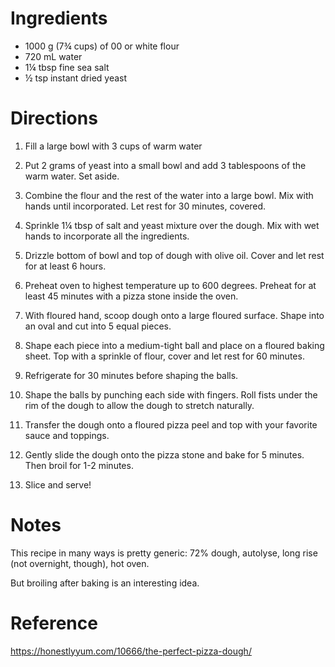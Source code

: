 Ingredients
===========
- 1000 g (7¾ cups) of 00 or white flour
- 720 mL water
- 1¼ tbsp fine sea salt
- ½ tsp instant dried yeast

Directions
==========
1. Fill a large bowl with 3 cups of warm water

2. Put 2 grams of yeast into a small bowl and add 3 tablespoons of the warm 
   water. Set aside.

3. Combine the flour and the rest of the water into a large bowl. Mix with 
   hands until incorporated. Let rest for 30 minutes, covered.

4. Sprinkle 1¼ tbsp of salt and yeast mixture over the dough. Mix with wet 
   hands to incorporate all the ingredients.

5. Drizzle bottom of bowl and top of dough with olive oil. Cover and let rest 
   for at least 6 hours.

6. Preheat oven to highest temperature up to 600 degrees. Preheat for at least 
   45 minutes with a pizza stone inside the oven.

7. With floured hand, scoop dough onto a large floured surface. Shape into an 
   oval and cut into 5 equal pieces.

8. Shape each piece into a medium-tight ball and place on a floured baking 
   sheet. Top with a sprinkle of flour, cover and let rest for 60 minutes.

9. Refrigerate for 30 minutes before shaping the balls.

10. Shape the balls by punching each side with fingers. Roll fists under the 
    rim of the dough to allow the dough to stretch naturally.

11. Transfer the dough onto a floured pizza peel and top with your favorite 
    sauce and toppings.

12. Gently slide the dough onto the pizza stone and bake for 5 minutes. Then 
    broil for 1-2 minutes.

13. Slice and serve!

Notes
=====
This recipe in many ways is pretty generic: 72% dough, autolyse, long rise (not 
overnight, though), hot oven.

But broiling after baking is an interesting idea.

Reference
=========
https://honestlyyum.com/10666/the-perfect-pizza-dough/
